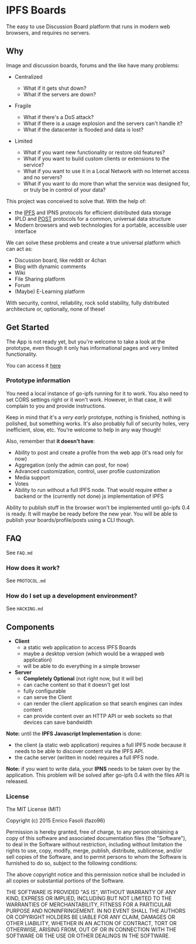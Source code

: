 # IPFS Boards

The easy to use Discussion Board platform that runs in modern web browsers,
and requires no servers.

## Why

Image and discussion boards, forums and the like have many problems:

- Centralized
  - What if it gets shut down?
  - What if the servers are down?

- Fragile
  - What if there's a DoS attack?
  - What if there is a usage explosion and the servers can't handle it?
  - What if the datacenter is flooded and data is lost?

- Limited
  - What if you want new functionality or restore old features?
  - What if you want to build custom clients or extensions to the service?
  - What if you want to use it in a Local Network with no Internet access and no servers?
  - What if you want to do more than what the service was designed for, or truly be in control of your data?

This project was conceived to solve that. With the help of:

- the [IPFS](https://github.com/ipfs/ipfs) and IPNS protocols for efficient distributed data storage
- IPLD and [POST](https://github.com/ipfs/POST) protocols for a common, universal data structure
- Modern browsers and web technologies for a portable, accessible user interface

We can solve these problems and create a true universal platform which can act as:

- Discussion board, like reddit or 4chan
- Blog with dynamic comments
- Wiki
- File Sharing platform
- Forum
- (Maybe) E-Learning platform

With security, control, reliability, rock solid stability, fully distributed
architecture or, optionally, none of these!

## Get Started

The App is not ready yet, but you're welcome to take a look at the prototype,
even though it only has informational pages and very limited functionality.

You can access it [here](http://ipfs.io/ipfs/QmPmqUP5bYUme6V45n4BzPTp6BM1wwX2nGsh5ttpC5qg1C)

### Prototype information

You need a local instance of go-ipfs running for it to work. You also need to set
CORS settings right or it won't work. However, in that case, it will complain to
you and provide instructions.

Keep in mind that it's a _very early_ prototype, nothing is finished, nothing
is polished, but something works. It's also probably full of security holes,
very inefficient, slow, etc. You're welcome to help in any way though!

Also, remember that __it doesn't have__:

- Ability to post and create a profile from the web app (it's read only for now)
- Aggregation (only the admin can post, for now)
- Advanced customization, control, user profile customization
- Media support
- Votes
- Ability to run without a full IPFS node. That would require either a backend or the (currently not done) js implementation of IPFS

Ability to publish stuff in the browser won't be implemented until go-ipfs 0.4
is ready. It will maybe be ready before the new year.
You will be able to publish your boards/profile/posts using a CLI though.

## FAQ

See `FAQ.md`

### How does it work?

See `PROTOCOL.md`

### How do I set up a development environment?

See `HACKING.md`

## Components

- __Client__
  - a static web application to access IPFS Boards
  - maybe a desktop version (which would be a wrapped web application)
  - will be able to do everything in a simple browser
- __Server__
  - __Completely Optional__ (not right now, but it will be)
  - can cache content so that it doesn't get lost
  - fully configurable
  - can serve the Client
  - can render the client application so that search engines can index content
  - can provide content over an HTTP API or web sockets so that devices can save bandwidth

__Note:__ until the __IPFS Javascript Implementation__ is done:

- the client (a static web application) requires a full IPFS node because it needs to be able to discover content via the IPFS API.
- the cache server (written in node) requires a full IPFS node.

__Note:__ if you want to write data, your __IPNS__ needs to be taken over
by the application. This problem will be solved after go-ipfs 0.4 with the files
API is released.

### License

  The MIT License (MIT)

  Copyright (c) 2015 Enrico Fasoli (fazo96)

  Permission is hereby granted, free of charge, to any person obtaining a copy
  of this software and associated documentation files (the "Software"), to deal
  in the Software without restriction, including without limitation the rights
  to use, copy, modify, merge, publish, distribute, sublicense, and/or sell
  copies of the Software, and to permit persons to whom the Software is
  furnished to do so, subject to the following conditions:

  The above copyright notice and this permission notice shall be included in all
  copies or substantial portions of the Software.

  THE SOFTWARE IS PROVIDED "AS IS", WITHOUT WARRANTY OF ANY KIND, EXPRESS OR
  IMPLIED, INCLUDING BUT NOT LIMITED TO THE WARRANTIES OF MERCHANTABILITY,
  FITNESS FOR A PARTICULAR PURPOSE AND NONINFRINGEMENT. IN NO EVENT SHALL THE
  AUTHORS OR COPYRIGHT HOLDERS BE LIABLE FOR ANY CLAIM, DAMAGES OR OTHER
  LIABILITY, WHETHER IN AN ACTION OF CONTRACT, TORT OR OTHERWISE, ARISING FROM,
  OUT OF OR IN CONNECTION WITH THE SOFTWARE OR THE USE OR OTHER DEALINGS IN THE
  SOFTWARE.
